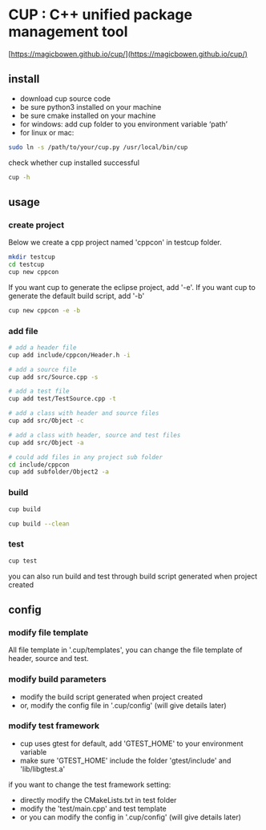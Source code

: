 # CUP : C++ unified package management tool

[https://magicbowen.github.io/cup/](https://magicbowen.github.io/cup/)

## install

- download cup source code
- be sure python3 installed on your machine
- be sure cmake installed on your machine
- for windows: add cup folder to you environment variable ‘path’
- for linux or mac:

~~~bash
sudo ln -s /path/to/your/cup.py /usr/local/bin/cup
~~~

check whether cup installed successful

~~~bash
cup -h
~~~

## usage

### create project

Below we create a cpp project named 'cppcon' in testcup folder.

~~~bash
mkdir testcup
cd testcup
cup new cppcon
~~~

If you want cup to generate the eclipse project, add '-e'. 
If you want cup to generate the default build script, add '-b'

~~~bash
cup new cppcon -e -b
~~~

### add file

~~~bash
# add a header file
cup add include/cppcon/Header.h -i

# add a source file
cup add src/Source.cpp -s

# add a test file
cup add test/TestSource.cpp -t

# add a class with header and source files
cup add src/Object -c

# add a class with header, source and test files
cup add src/Object -a

# could add files in any project sub folder
cd include/cppcon
cup add subfolder/Object2 -a
~~~

### build

~~~bash
cup build
~~~

~~~bash
cup build --clean
~~~

### test

~~~bash
cup test
~~~

you can also run build and test through build script generated when project created

## config

### modify file template

All file template in '.cup/templates', you can change the file template of header, source and test.

### modify build parameters

- modify the build script generated when project created
- or, modify the config file in '.cup/config' (will give details later)

### modify test framework

- cup uses gtest for default, add 'GTEST_HOME' to your environment variable 
- make sure 'GTEST_HOME' include the folder 'gtest/include' and 'lib/libgtest.a'

if you want to change the test framework setting:

- directly modify the CMakeLists.txt in test folder
- modify the 'test/main.cpp' and test template
- or you can modify the config in '.cup/config' (will give details later)

